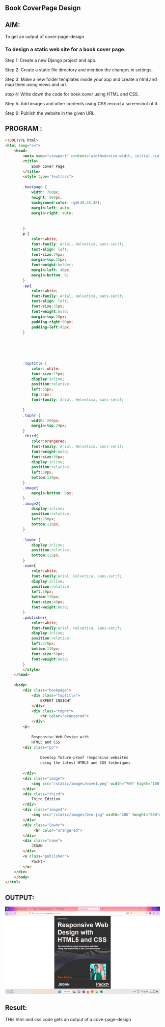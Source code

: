 ## Book CoverPage Design

## AIM: 
To get an output of cover-page-design

### To design a static web site for a book cover page.
Step 1: Create a new Django project and app.

Step 2: Create a static file directory and mention the changes in settings.

Step 3: Make a new folder templates inside your app and create a html and map them using views and url.

step 4: Write down the code for book cover using HTML and CSS.

Step 5: Add images and other contents using CSS record a screenshot of it.

Step 6: Publish the website in the given URL.

## PROGRAM :
```html
<!DOCTYPE html>
<html lang="en">
    <head>
        <meta name="viewport" content="width=device-width, initial-scale=1.0">
        <title>
            Book Cover Page
        </title>
        <style type="text/css"> 
        
        .bookpage {
            width: 700px;
            height: 900px;
            background-color: rgb(48,48,48);
            margin-left: auto;
            margin-right: auto;
            
            
        }
        p {
            color:white;
            font-family: Arial, Helvetica, sans-serif;
            text-align: left;
            font-size:79px;
            margin-top:15px;
            font-weight:bolder;
            margin-left: 40px;
            margin-bottom: 0;
        }
        .pp{
            color:white;
            font-family: Arial, Helvetica, sans-serif;
            text-align: left;
            font-size:25px;
            font-weight:bold;
            margin-top:20px;
            padding-right:90px;
            padding-left:45px;
        }
        
        


        
        .toptitle {
            color: white;
            font-size:15px;
            display:inline;
            position:relative;
            left:35px;
            top:25px;
            font-family: Arial, Helvetica, sans-serif;
        
        }
        .tophr {
            width: 200px;
            margin-top:29px;
        }
        .third{
            color:orangered;
            font-family: Arial, Helvetica, sans-serif;
            font-weight:bold;
            font-size:30px;
            display:inline;
            position:relative;
            left:38px;
            bottom:130px;
        }
        .image{
            margin-bottom: 0px;
        }
        .image2{
            display:inline;
            position:relative;
            left:250px;
            bottom:110px;
        }
            
        .lowhr {
            display:inline;
            position:relative;
            bottom:125px;
        }
        .name{
            color:white;
            font-family:Arial, Helvetica, sans-serif;
            display:inline;
            position:relative;
            left:50px;
            bottom:110px;
            font-size:40px;
            font-weight:bold;
        }
        .publisher{
            color:white;
            font-family:Arial, Helvetica, sans-serif;
            display:inline;
            position:relative;
            left:370px;
            bottom:110px;
            font-size:50px;
            font-weight:bold;
        }
        </style>
    </head>
    
    <body>
        <div class="bookpage">
            <div class="toptitle">
                EXPERT INSIGHT
            </div>
            <div class="tophr">
                <hr color="orangered">
            </div>
        <p>
        
            Responsive Web Design with 
            HTML5 and CSS
        <div class="pp">
        
                Develop future-proof responsive websites
                using the latest HTML5 and CSS techniques
            
        </div>
        <div class="image">
            <img src="/static/images/wave1.png" width="700" hight="100" margin-bottom="0px">
        </div>
        <div class="third">
            Third Edition
        </div>
        <div class="image2">
            <img src="/static/images/ben.jpg" width="200" height="200">
        </div>
        <div class="lowhr">
             <hr color="orangered">
        </div>
        <div class="name">
            JEGAN
        </div>
        <u class="publisher">
            Packt>
        </u>
    </div>
    </body>
</html>
```

## OUTPUT:
![output](pic.jpeg)

## Result:
THis html and css code gets an output of a cove-page-design

